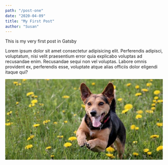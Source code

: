 ```yaml
---
path: "/post-one"
date: "2020-04-09"
title: "My First Post"
author: "Susan"
---
```


This is my very first post in Gatsby

Lorem ipsum dolor sit amet consectetur adipisicing elit. Perferendis
adipisci, voluptatum, nisi velit praesentium error quia explicabo voluptas
ad recusandae enim. Recusandae sequi non vel voluptas. Labore omnis
provident ex, perferendis esse, voluptate atque alias officiis dolor
eligendi itaque qui?

![Image of Running Dog](./../../images/dog1.jpg)
